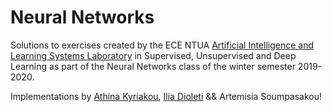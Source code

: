 # Neural Networks

Solutions to exercises created by the ECE NTUA [Artificial Intelligence and Learning Systems Laboratory](https://www.ails.ece.ntua.gr) in Supervised, Unsupervised and Deep Learning as part of the Neural Networks class of the winter semester 2019-2020.

Implementations by [Athina Kyriakou](https://github.com/AthinaKyriakou), [Ilia Dioleti](https://github.com/IliaDi) && Artemisia Soumpasakou! 
